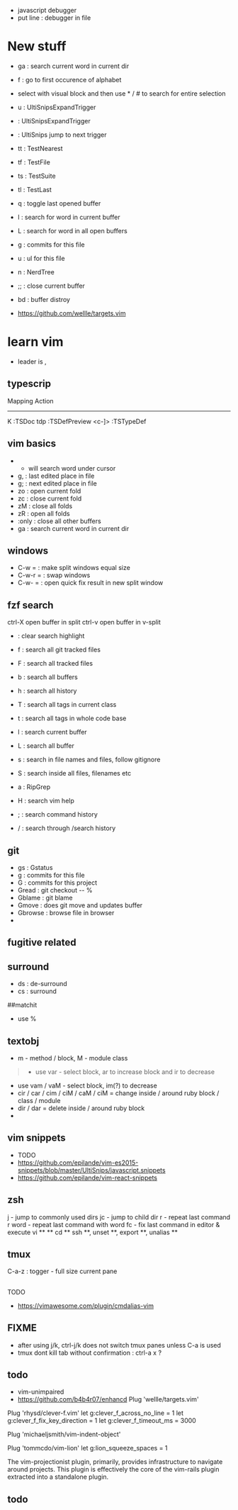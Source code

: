 - javascript debugger
- put line : debugger in file

# New stuff
- ga : search current word in current dir
- f<alphabet> : go to first occurence of alphabet
- select with visual block and then use * / # to search for entire selection

- <Leader> u : UltiSnipsExpandTrigger
- <C-l> : UltiSnipsExpandTrigger
- <C-b> : UltiSnips jump to next trigger
- <Leader> tt : TestNearest
- <Leader> tf : TestFile
- <Leader> ts : TestSuite
- <Leader> tl : TestLast
- <Leader> q : toggle last opened buffer
- <Leader> l : search for word in current buffer
- <Leader> L : search for word in all open buffers
- <Leader> g : commits for this file
- <Leader> u : ul for this file
- <Leader> n : NerdTree
- ;;         : close current buffer

- bd          : buffer distroy

- https://github.com/wellle/targets.vim


# learn vim
- leader is ,

## typescrip
Mapping        Action
-------------  --------------
K              :TSDoc
<leader>tdp    :TSDefPreview
<c-]>          :TSTypeDef

## vim basics
- * will search word under cursor
- g, : last edited place in file
- g; : next edited place in file
- zo : open current fold
- zc : close current fold
- zM : close all folds
- zR : open all folds
- :only : close all other buffers
- ga : search current word in current dir

## windows
- C-w = : make split windows equal size
- C-w-r = : swap windows
- C-w-<CR> = : open quick fix result in new split window

## fzf search
ctrl-X open buffer in split
ctrl-v open buffer in v-split 
- <Leader> <SPACE> : clear search highlight
- <Leader> f : search all git tracked files
- <Leader> F : search all tracked files
- <Leader> b : search all buffers
- <Leader> h : search all history
- <Leader> T : search all tags in current class
- <Leader> t : search all tags in whole code base

- <Leader> l : search current buffer
- <Leader> L : search all buffer

- <Leader> s : search in file names and files, follow gitignore
- <Leader> S : search inside all files, filenames etc
- <Leader> a : RipGrep

- <Leader> H : search vim help

- <Leader> ; : search command history
- <Leader> / : search through /search history

## git
- <leader> gs : Gstatus
- <Leader> g : commits for this file
- <Leader> G : commits for this project
- Gread : git checkout -- %
- Gblame : git blame
- Gmove : does git move and updates buffer
- Gbrowse : browse file in browser
-

## fugitive related

## surround
- ds : de-surround
- cs : surround

##matchit
- use %

## textobj
- m - method / block, M - module class
> - use var - select block, ar to increase block and ir to decrease
- use vam / vaM - select block, im(?) to decrease
- cir / car / cim / ciM / caM / ciM = change inside / around ruby block / class / module
- dir / dar = delete inside / around ruby block
- 

## vim snippets
- TODO
- https://github.com/epilande/vim-es2015-snippets/blob/master/UltiSnips/javascript.snippets
- https://github.com/epilande/vim-react-snippets

## zsh
j - jump to commonly used dirs
jc - jump to child dir
r - repeat last command
r word - repeat last command with word
fc - fix last command in editor & execute
vi ** **<TAB>
cd ** <TAB>
ssh **, unset **, export **, unalias **

## tmux
C-a-z : togger - full size current pane

##
TODO
- https://vimawesome.com/plugin/cmdalias-vim

## FIXME
- after using j/k, ctrl-j/k does not switch tmux panes unless C-a is used
- tmux dont kill tab without confirmation : ctrl-a x ?

## todo
- vim-unimpaired
- https://github.com/b4b4r07/enhancd
Plug 'wellle/targets.vim'

Plug 'rhysd/clever-f.vim'
let g:clever_f_across_no_line = 1
let g:clever_f_fix_key_direction = 1
let g:clever_f_timeout_ms = 3000

Plug 'michaeljsmith/vim-indent-object'

Plug 'tommcdo/vim-lion'
let g:lion_squeeze_spaces = 1

The vim-projectionist plugin, primarily, provides infrastructure to navigate around projects. This plugin is effectively the core of the vim-rails plugin extracted into a standalone plugin.

## todo


